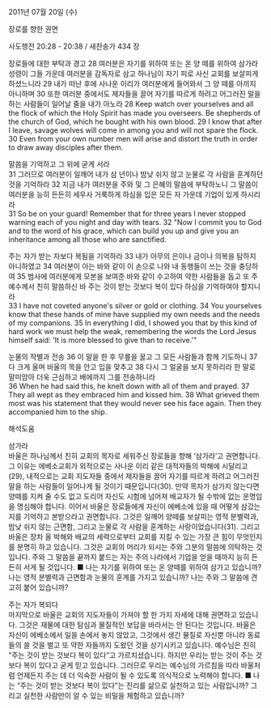 2011년 07월 20일 (수)

장로를 향한 권면



사도행전 20:28 - 20:38 / 새찬송가 434 장


장로들에 대한 부탁과 경고 
28 여러분은 자기를 위하여 또는 온 양 떼를 위하여 삼가라 성령이 그들 가운데 여러분을 감독자로 삼고 하나님이 자기 피로 사신 교회를 보살피게 하셨느니라 29 내가 떠난 후에 사나운 이리가 여러분에게 들어와서 그 양 떼를 아끼지 아니하며 30 또한 여러분 중에서도 제자들을 끌어 자기를 따르게 하려고 어그러진 말을 하는 사람들이 일어날 줄을 내가 아노라 
28 Keep watch over yourselves and all the flock of which the Holy Spirit has made you overseers. Be shepherds of the church of God, which he bought with his own blood. 29 I know that after I leave, savage wolves will come in among you and will not spare the flock. 30 Even from your own number men will arise and distort the truth in order to draw away disciples after them. 

말씀을 기억하고 그 위에 굳게 서라   
31 그러므로 여러분이 일깨어 내가 삼 년이나 밤낮 쉬지 않고 눈물로 각 사람을 훈계하던 것을 기억하라 32 지금 내가 여러분을 주와 및 그 은혜의 말씀에 부탁하노니 그 말씀이 여러분을 능히 든든히 세우사 거룩하게 하심을 입은 모든 자 가운데 기업이 있게 하시리라   
31 So be on your guard! Remember that for three years I never stopped warning each of you night and day with tears. 32 "Now I commit you to God and to the word of his grace, which can build you up and give you an inheritance among all those who are sanctified. 

주는 자가 받는 자보다 복됨을 기억하라 
33 내가 아무의 은이나 금이나 의복을 탐하지 아니하였고 34 여러분이 아는 바와 같이 이 손으로 나와 내 동행들이 쓰는 것을 충당하여 35 범사에 여러분에게 모본을 보여준 바와 같이 수고하여 약한 사람들을 돕고 또 주 예수께서 친히 말씀하신 바 주는 것이 받는 것보다 복이 있다 하심을 기억하여야 할지니라   
33 I have not coveted anyone's silver or gold or clothing. 34 You yourselves know that these hands of mine have supplied my own needs and the needs of my companions. 35 In everything I did, I showed you that by this kind of hard work we must help the weak, remembering the words the Lord Jesus himself said: 'It is more blessed to give than to receive.'" 

눈물의 작별과 전송 
36 이 말을 한 후 무릎을 꿇고 그 모든 사람들과 함께 기도하니 37 다 크게 울며 바울의 목을 안고 입을 맞추고 38 다시 그 얼굴을 보지 못하리라 한 말로 말미암아 더욱 근심하고 배에까지 그를 전송하니라   
36 When he had said this, he knelt down with all of them and prayed. 37 They all wept as they embraced him and kissed him. 38 What grieved them most was his statement that they would never see his face again. Then they accompanied him to the ship.

해석도움





삼가라  
바울은 하나님께서 친히 교회의 목자로 세워주신 장로들을 향해 ‘삼가라’고 권면합니다. 그 이유는 에베소교회가 외적으로는 사나운 이리 같은 대적자들의 박해에 시달리고(29), 내적으로는 교회 지도자들 중에서 제자들을 끌어 자기를 따르게 하려고 어그러진 말을 하는 사람들이 일어나게 될 것이기 때문입니다(30). 만약 목자가 삼가지 않는다면 양떼를 지켜 줄 수도 없고 도리어 자신도 시험에 넘어져 배교자가 될 수밖에 없는 운명임을 명심해야 합니다. 이어서 바울은 장로들에게 자신이 에베소에 있을 때 어떻게 삼갔는지를 기억하고 본받으라고 권면합니다. 그것은 일깨어 양떼를 보살피는 영적 분별력과, 밤낮 쉬지 않는 근면함, 그리고 눈물로 각 사람을 훈계하는 사랑이었습니다(31). 그리고 바울은 장차 올 박해와 배교의 세력으로부터 교회를 지킬 수 있는 가장 큰 힘이 무엇인지를 분명히 하고 있습니다. 그것은 교회의 머리가 되시는 주와 그분의 말씀에 의탁하는 것입니다. 주와 그 말씀을 끝까지 붙드는 자는 주의 나라에서 기업을 얻을 때까지 능히 든든히 서게 될 것입니다. 
■ 나는 자기를 위하여 또는 온 양떼를 위하여 삼가고 있습니까? 나는 영적 분별력과 근면함과 눈물의 훈계를 가지고 있습니까? 나는 주와 그 말씀에 견고히 붙어 있습니까? 

주는 자가 복되다  
마지막으로 바울은 교회의 지도자들이 가져야 할 한 가지 자세에 대해 권면하고 있습니다. 그것은 재물에 대한 탐심과 물질적인 보답을 바라서는 안 된다는 것입니다. 바울은 자신이 에베소에서 일을 손에서 놓지 않았고, 그것에서 생긴 물질로 자신뿐 아니라 동료들의 쓸 것을 벌고 또 약한 자들까지 도왔던 것을 상기시키고 있습니다. 예수님은 친히 “주는 것이 받는 것보다 복이 있다”고 가르치셨습니다. 하지만 우리는 받는 것이 주는 것보다 복이 있다고 굳게 믿고 있습니다. 그러므로 우리는 예수님의 가르침을 따라 바울처럼 언제든지 주는 데 더 익숙한 사람이 될 수 있도록 의식적으로 노력해야 합니다. 
■ 나는 “주는 것이 받는 것보다 복이 있다”는 진리를 삶으로 실천하고 있는 사람입니까? 그리고 실천한 사람만이 알 수 있는 비밀을 체험하고 있습니까?